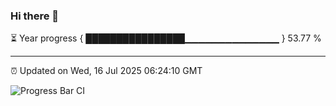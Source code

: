 ### Hi there 👋

⏳ Year progress { ████████████████▁▁▁▁▁▁▁▁▁▁▁▁▁▁ } 53.77 %

---

⏰ Updated on Wed, 16 Jul 2025 06:24:10 GMT

![Progress Bar CI](https://github.com/liununu/liununu/workflows/Progress%20Bar%20CI/badge.svg)
